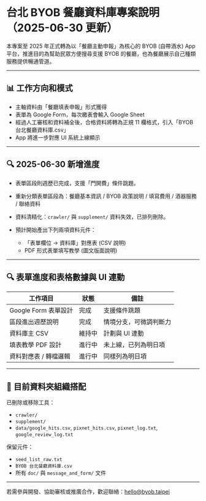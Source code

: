 # 台北 BYOB 餐廳資料庫專案說明（2025-06-30 更新）

本專案至 2025 年正式轉為以「餐廳主動申報」為核心的 BYOB (自帶酒水) App 平台，推進目的為幫助民眾方便搜尋支援 BYOB 的餐廳，也為餐廳展示自己種類服務提供暢通管道。

---

## 📊 工作方向和模式

* 主軸資料由「餐廳填表申報」形式獲得
* 表單為 Google Form，每次繳表會輸入 Google Sheet
* 經過人工審核和資料補全後，合格資料將轉為正規 11 欄格式，引入「BYOB 台北餐廳資料庫.csv」
* App 將進一步對應 UI 系統上線顯示

---

## 🔍 2025-06-30 新增進度

* 表單區段則週歷已完成，支援「門開費」條件跳題。
* 重新分類表單區段為：餐廳基本資訊 / BYOB 政策說明 / 填寫費用 / 酒器服務 / 聯絡資料
* 資料清精化：`crawler/` 與 `supplement/` 資料失效，已排列刪除。
* 預計開始產出下列兩項資料元件：

  * 「表單欄位 → 資料庫」對應表 (CSV 說明)
  * PDF 形式表單填写教學 (圖文版面說明)

---

## 🔍 表單進度和表格數據與 UI 連動

| 工作項目             | 狀態  | 備註          |
| ---------------- | --- | ----------- |
| Google Form 表單設計 | 完成  | 支援條件跳題      |
| 區段進出週歷說明         | 完成  | 情境分支，可微調判斷力 |
| 資料庫主 CSV         | 維持中 | 計劃與 UI 連動   |
| 填表教學 PDF 設計      | 進行中 | 未上線，已列為明日項  |
| 資料對應表 / 轉檔邏輯     | 進行中 | 同樣列為明日項     |

---

## 🔧 目前資料夾組織搭配

已刪除或移除工具：

* `crawler/`
* `supplement/`
* `data/google_hits.csv`, `pixnet_hits.csv`, `pixnet_log.txt`, `google_review_log.txt`

保留元件：

* `seed_list_raw.txt`
* `BYOB 台北餐廳資料庫.csv`
* 所有 `doc/` 與 `message_and_form/` 文件

---

若需參與開發、協助審核或推廣合作，歡迎聯絡：[hello@byob.taipei](mailto:hello@byob.taipei)
